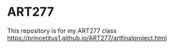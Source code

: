 # ART277
This repository is for my ART277 class
 https://princetitus1.github.io/ART277/artfinalproject.html
